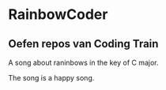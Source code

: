 # RainbowCoder

## Oefen repos van Coding Train

A song about raninbows in the key of C major.

The song is a happy song.
